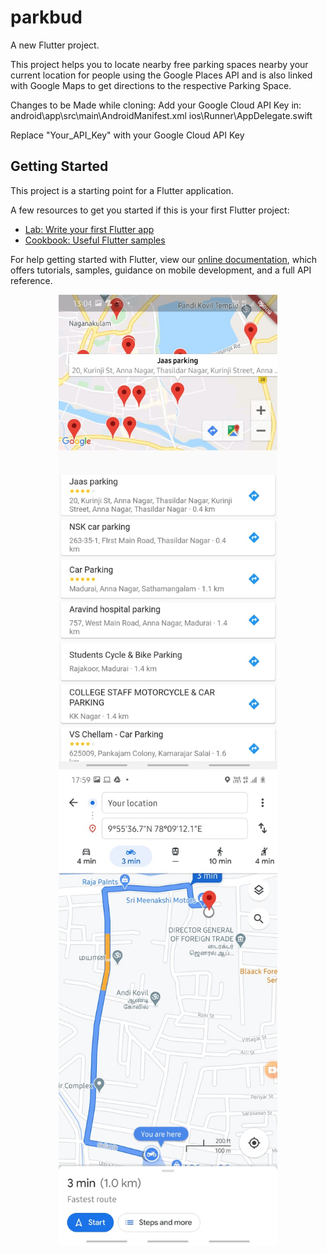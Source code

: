 # parkbud

A new Flutter project.

This project helps you to locate nearby free parking spaces nearby your current location for 
people using the Google Places API and is also linked with Google Maps to get directions to 
the respective Parking Space.

Changes to be Made while cloning:
Add your Google Cloud API Key in:
    android\app\src\main\AndroidManifest.xml
    ios\Runner\AppDelegate.swift
    
Replace "Your_API_Key" with your Google Cloud API Key

## Getting Started

This project is a starting point for a Flutter application.

A few resources to get you started if this is your first Flutter project:

- [Lab: Write your first Flutter app](https://flutter.dev/docs/get-started/codelab)
- [Cookbook: Useful Flutter samples](https://flutter.dev/docs/cookbook)

For help getting started with Flutter, view our
[online documentation](https://flutter.dev/docs), which offers tutorials,
samples, guidance on mobile development, and a full API reference.

<p align="center">
  <img src="App1.jpeg" width="350" title="hover text">
  <img src="App2.jpeg" width="350" alt="accessibility text">
</p>